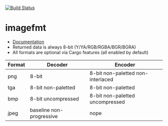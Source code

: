 [![Build Status](https://travis-ci.org/lgvz/imagefmt.svg)](https://travis-ci.org/lgvz/imagefmt)

# imagefmt

* [Documentation](http://lgvz.github.io/imagefmt/imagefmt/)
* Returned data is always 8-bit (Y/YA/RGB/RGBA/BGR/BGRA)
* All formats are optional via Cargo features (all enabled by default)

| Format | Decoder                  | Encoder                           |
| ---    | ---                      | ---                               |
| png    | 8-bit                    | 8-bit non-paletted non-interlaced |
| tga    | 8-bit non-paletted       | 8-bit non-paletted                |
| bmp    | 8-bit uncompressed       | 8-bit non-paletted uncompressed   |
| jpeg   | baseline non-progressive | nope                              |
